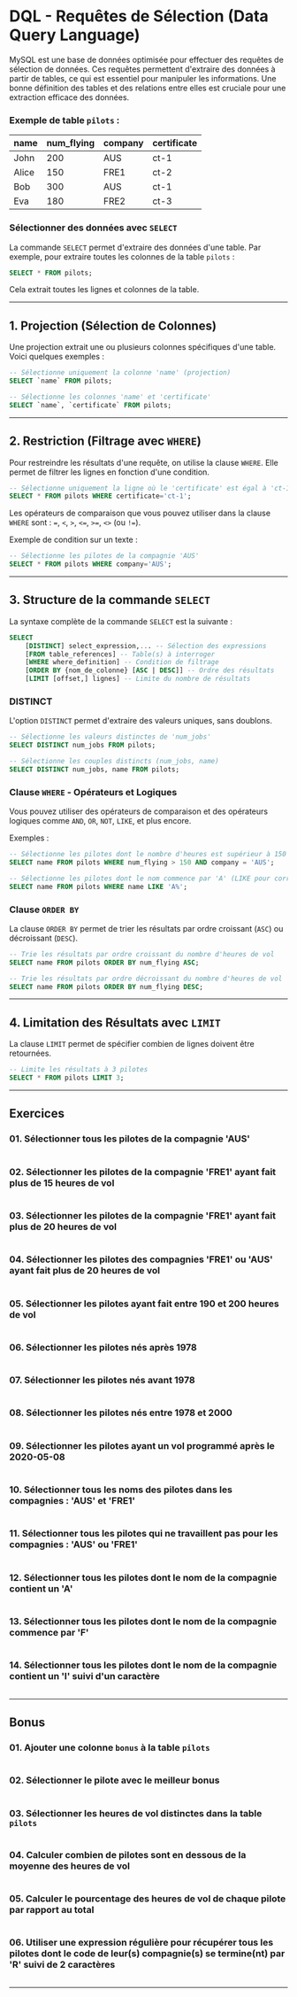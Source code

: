 # **DQL - Requêtes de Sélection (Data Query Language)**

MySQL est une base de données optimisée pour effectuer des requêtes de sélection de données. Ces requêtes permettent d'extraire des données à partir de tables, ce qui est essentiel pour manipuler les informations. Une bonne définition des tables et des relations entre elles est cruciale pour une extraction efficace des données.

### Exemple de table `pilots` :

| name | num_flying | company | certificate |
|------|------------|---------|-------------|
| John | 200        | AUS     | ct-1        |
| Alice| 150        | FRE1    | ct-2        |
| Bob  | 300        | AUS     | ct-1        |
| Eva  | 180        | FRE2    | ct-3        |

### **Sélectionner des données avec `SELECT`**

La commande `SELECT` permet d'extraire des données d'une table. Par exemple, pour extraire toutes les colonnes de la table `pilots` :

```sql
SELECT * FROM pilots;
```

Cela extrait toutes les lignes et colonnes de la table.

---

## **1. Projection (Sélection de Colonnes)**

Une projection extrait une ou plusieurs colonnes spécifiques d'une table. Voici quelques exemples :

```sql
-- Sélectionne uniquement la colonne 'name' (projection)
SELECT `name` FROM pilots;

-- Sélectionne les colonnes 'name' et 'certificate'
SELECT `name`, `certificate` FROM pilots;
```

---

## **2. Restriction (Filtrage avec `WHERE`)**

Pour restreindre les résultats d'une requête, on utilise la clause `WHERE`. Elle permet de filtrer les lignes en fonction d'une condition.

```sql
-- Sélectionne uniquement la ligne où le 'certificate' est égal à 'ct-1'
SELECT * FROM pilots WHERE certificate='ct-1';
```

Les opérateurs de comparaison que vous pouvez utiliser dans la clause `WHERE` sont : `=`, `<`, `>`, `<=`, `>=`, `<>` (ou `!=`).

Exemple de condition sur un texte :

```sql
-- Sélectionne les pilotes de la compagnie 'AUS'
SELECT * FROM pilots WHERE company='AUS';
```

---

## **3. Structure de la commande `SELECT`**

La syntaxe complète de la commande `SELECT` est la suivante :

```sql
SELECT
    [DISTINCT] select_expression,... -- Sélection des expressions
    [FROM table_references] -- Table(s) à interroger
    [WHERE where_definition] -- Condition de filtrage
    [ORDER BY {nom_de_colonne} [ASC | DESC]] -- Ordre des résultats
    [LIMIT [offset,] lignes] -- Limite du nombre de résultats
```

### **DISTINCT**

L'option `DISTINCT` permet d'extraire des valeurs uniques, sans doublons.

```sql
-- Sélectionne les valeurs distinctes de 'num_jobs'
SELECT DISTINCT num_jobs FROM pilots;

-- Sélectionne les couples distincts (num_jobs, name)
SELECT DISTINCT num_jobs, name FROM pilots;
```

### **Clause `WHERE` - Opérateurs et Logiques**

Vous pouvez utiliser des opérateurs de comparaison et des opérateurs logiques comme `AND`, `OR`, `NOT`, `LIKE`, et plus encore.

Exemples :

```sql
-- Sélectionne les pilotes dont le nombre d'heures est supérieur à 150 et qui sont dans la compagnie 'AUS'
SELECT name FROM pilots WHERE num_flying > 150 AND company = 'AUS';

-- Sélectionne les pilotes dont le nom commence par 'A' (LIKE pour correspondance partielle)
SELECT name FROM pilots WHERE name LIKE 'A%';
```

### **Clause `ORDER BY`**

La clause `ORDER BY` permet de trier les résultats par ordre croissant (`ASC`) ou décroissant (`DESC`).

```sql
-- Trie les résultats par ordre croissant du nombre d'heures de vol
SELECT name FROM pilots ORDER BY num_flying ASC;

-- Trie les résultats par ordre décroissant du nombre d'heures de vol
SELECT name FROM pilots ORDER BY num_flying DESC;
```

---

## **4. Limitation des Résultats avec `LIMIT`**

La clause `LIMIT` permet de spécifier combien de lignes doivent être retournées.

```sql
-- Limite les résultats à 3 pilotes
SELECT * FROM pilots LIMIT 3;
```

---

## **Exercices**

### **01. Sélectionner tous les pilotes de la compagnie 'AUS'**

```sql
```

### **02. Sélectionner les pilotes de la compagnie 'FRE1' ayant fait plus de 15 heures de vol**

```sql
```

### **03. Sélectionner les pilotes de la compagnie 'FRE1' ayant fait plus de 20 heures de vol**

```sql
```

### **04. Sélectionner les pilotes des compagnies 'FRE1' ou 'AUS' ayant fait plus de 20 heures de vol**

```sql
```

### **05. Sélectionner les pilotes ayant fait entre 190 et 200 heures de vol**

```sql
```

### **06. Sélectionner les pilotes nés après 1978**

```sql
```

### **07. Sélectionner les pilotes nés avant 1978**

```sql
```

### **08. Sélectionner les pilotes nés entre 1978 et 2000**

```sql
```

### **09. Sélectionner les pilotes ayant un vol programmé après le 2020-05-08**

```sql
```

### **10. Sélectionner tous les noms des pilotes dans les compagnies : 'AUS' et 'FRE1'**

```sql
```

### **11. Sélectionner tous les pilotes qui ne travaillent pas pour les compagnies : 'AUS' ou 'FRE1'**

```sql
```

### **12. Sélectionner tous les pilotes dont le nom de la compagnie contient un 'A'**

```sql
```

### **13. Sélectionner tous les pilotes dont le nom de la compagnie commence par 'F'**

```sql
```

### **14. Sélectionner tous les pilotes dont le nom de la compagnie contient un 'I' suivi d'un caractère**

```sql
```

---

## **Bonus**

### **01. Ajouter une colonne `bonus` à la table `pilots`**

```sql

```

### **02. Sélectionner le pilote avec le meilleur bonus**

```sql
```

### **03. Sélectionner les heures de vol distinctes dans la table `pilots`**

```sql
```

### **04. Calculer combien de pilotes sont en dessous de la moyenne des heures de vol**

```sql
```

### **05. Calculer le pourcentage des heures de vol de chaque pilote par rapport au total**

```sql

```

### **06. Utiliser une expression régulière pour récupérer tous les pilotes dont le code de leur(s) compagnie(s) se termine(nt) par 'R' suivi de 2 caractères**

```sql
```

---
